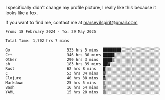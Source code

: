 I specifically didn't change my profile picture, I really like this because it looks like a fox.

If you want to find me, contact me at marsevilspirit@gmail.com

<!--START_SECTION:waka-->

```txt
From: 18 February 2024 - To: 29 May 2025

Total Time: 1,702 hrs 7 mins

Go                         535 hrs 5 mins  ████████░░░░░░░░░░░░░░░░░   31.44 %
C++                        346 hrs 30 mins █████░░░░░░░░░░░░░░░░░░░░   20.36 %
Other                      290 hrs 3 mins  ████▒░░░░░░░░░░░░░░░░░░░░   17.04 %
sh                         183 hrs 39 mins ██▓░░░░░░░░░░░░░░░░░░░░░░   10.79 %
Rust                       62 hrs 8 mins   █░░░░░░░░░░░░░░░░░░░░░░░░   03.65 %
C                          53 hrs 34 mins  ▓░░░░░░░░░░░░░░░░░░░░░░░░   03.15 %
Clojure                    40 hrs 38 mins  ▓░░░░░░░░░░░░░░░░░░░░░░░░   02.39 %
Markdown                   25 hrs 5 mins   ▒░░░░░░░░░░░░░░░░░░░░░░░░   01.47 %
Bash                       16 hrs 54 mins  ▒░░░░░░░░░░░░░░░░░░░░░░░░   00.99 %
YAML                       15 hrs 28 mins  ▒░░░░░░░░░░░░░░░░░░░░░░░░   00.91 %
```

<!--END_SECTION:waka-->
